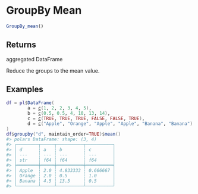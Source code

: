 # GroupBy Mean

```r
GroupBy_mean()
```

## Returns

aggregated DataFrame

Reduce the groups to the mean value.

## Examples

<pre class='r-example'><code><span class='r-in'><span><span class='va'>df</span> <span class='op'>=</span> <span class='va'>pl</span><span class='op'>$</span><span class='fu'>DataFrame</span><span class='op'>(</span></span></span>
<span class='r-in'><span>        a <span class='op'>=</span> <span class='fu'><a href='https://rdrr.io/r/base/c.html'>c</a></span><span class='op'>(</span><span class='fl'>1</span>, <span class='fl'>2</span>, <span class='fl'>2</span>, <span class='fl'>3</span>, <span class='fl'>4</span>, <span class='fl'>5</span><span class='op'>)</span>,</span></span>
<span class='r-in'><span>        b <span class='op'>=</span> <span class='fu'><a href='https://rdrr.io/r/base/c.html'>c</a></span><span class='op'>(</span><span class='fl'>0.5</span>, <span class='fl'>0.5</span>, <span class='fl'>4</span>, <span class='fl'>10</span>, <span class='fl'>13</span>, <span class='fl'>14</span><span class='op'>)</span>,</span></span>
<span class='r-in'><span>        c <span class='op'>=</span> <span class='fu'><a href='https://rdrr.io/r/base/c.html'>c</a></span><span class='op'>(</span><span class='cn'>TRUE</span>, <span class='cn'>TRUE</span>, <span class='cn'>TRUE</span>, <span class='cn'>FALSE</span>, <span class='cn'>FALSE</span>, <span class='cn'>TRUE</span><span class='op'>)</span>,</span></span>
<span class='r-in'><span>        d <span class='op'>=</span> <span class='fu'><a href='https://rdrr.io/r/base/c.html'>c</a></span><span class='op'>(</span><span class='st'>"Apple"</span>, <span class='st'>"Orange"</span>, <span class='st'>"Apple"</span>, <span class='st'>"Apple"</span>, <span class='st'>"Banana"</span>, <span class='st'>"Banana"</span><span class='op'>)</span></span></span>
<span class='r-in'><span><span class='op'>)</span></span></span>
<span class='r-in'><span><span class='va'>df</span><span class='op'>$</span><span class='fu'>groupby</span><span class='op'>(</span><span class='st'>"d"</span>, maintain_order<span class='op'>=</span><span class='cn'>TRUE</span><span class='op'>)</span><span class='op'>$</span><span class='fu'>mean</span><span class='op'>(</span><span class='op'>)</span></span></span>
<span class='r-out co'><span class='r-pr'>#&gt;</span> polars DataFrame: shape: (3, 4)</span>
<span class='r-out co'><span class='r-pr'>#&gt;</span> ┌────────┬─────┬──────────┬──────────┐</span>
<span class='r-out co'><span class='r-pr'>#&gt;</span> │ d      ┆ a   ┆ b        ┆ c        │</span>
<span class='r-out co'><span class='r-pr'>#&gt;</span> │ ---    ┆ --- ┆ ---      ┆ ---      │</span>
<span class='r-out co'><span class='r-pr'>#&gt;</span> │ str    ┆ f64 ┆ f64      ┆ f64      │</span>
<span class='r-out co'><span class='r-pr'>#&gt;</span> ╞════════╪═════╪══════════╪══════════╡</span>
<span class='r-out co'><span class='r-pr'>#&gt;</span> │ Apple  ┆ 2.0 ┆ 4.833333 ┆ 0.666667 │</span>
<span class='r-out co'><span class='r-pr'>#&gt;</span> │ Orange ┆ 2.0 ┆ 0.5      ┆ 1.0      │</span>
<span class='r-out co'><span class='r-pr'>#&gt;</span> │ Banana ┆ 4.5 ┆ 13.5     ┆ 0.5      │</span>
<span class='r-out co'><span class='r-pr'>#&gt;</span> └────────┴─────┴──────────┴──────────┘</span>
 </code></pre>